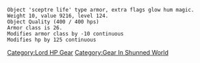 `Object 'sceptre life' type armor, extra flags glow hum magic.`  
`Weight 10, value 9216, level 124.`  
`Object Quality (400 / 400 hps)`  
`Armor class is 26.`  
`Modifies armor class by -10 continuous`  
`Modifies hp by 125 continuous`

[Category:Lord HP Gear](Category:Lord_HP_Gear "wikilink") [Category:Gear
In Shunned World](Category:Gear_In_Shunned_World "wikilink")
